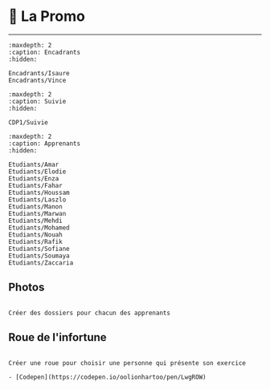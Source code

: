 # 💑 La Promo

***
```{toctree}
:maxdepth: 2
:caption: Encadrants
:hidden:

Encadrants/Isaure
Encadrants/Vince

```


```{toctree}
:maxdepth: 2
:caption: Suivie
:hidden:

CDP1/Suivie

```


```{toctree}
:maxdepth: 2
:caption: Apprenants
:hidden:

Etudiants/Amar
Etudiants/Elodie
Etudiants/Enza
Etudiants/Fahar
Etudiants/Houssam
Etudiants/Laszlo
Etudiants/Manon
Etudiants/Marwan
Etudiants/Mehdi
Etudiants/Mohamed
Etudiants/Nouah
Etudiants/Rafik
Etudiants/Sofiane
Etudiants/Soumaya
Etudiants/Zaccaria

```

## Photos


```{note}

Créer des dossiers pour chacun des apprenants

```

## Roue de l'infortune

```{note}

Créer une roue pour choisir une personne qui présente son exercice

- [Codepen](https://codepen.io/oolionhartoo/pen/LwgROW)


```